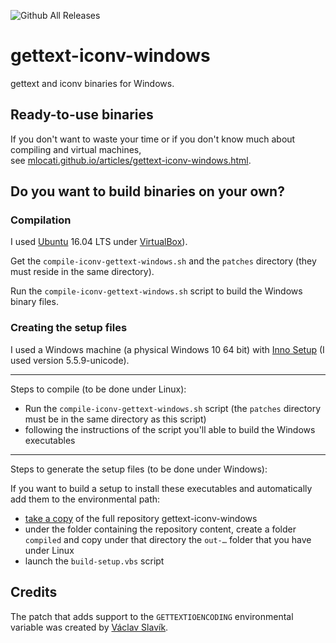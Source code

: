 ![Github All Releases](https://img.shields.io/github/downloads/mlocati/gettext-iconv-windows/total.svg?style=flat-square)

gettext-iconv-windows
=====================

gettext and iconv binaries for Windows.

## Ready-to-use binaries ##
If you don't want to waste your time or if you don't know much about compiling and virtual machines,  
see [mlocati.github.io/articles/gettext-iconv-windows.html](http://mlocati.github.io/articles/gettext-iconv-windows.html).

## Do you want to build binaries on your own? ##

### Compilation

I used [Ubuntu](http://www.ubuntu.com/) 16.04 LTS under [VirtualBox](https://www.virtualbox.org/)).

Get the `compile-iconv-gettext-windows.sh` and the `patches` directory (they must reside in the same directory).

Run the `compile-iconv-gettext-windows.sh` script to build the Windows binary files.

### Creating the setup files

I used a Windows machine (a physical Windows 10 64 bit) with [Inno Setup](http://www.jrsoftware.org/isinfo.php) (I used version 5.5.9-unicode).

---

Steps to compile (to be done under Linux):
- Run the `compile-iconv-gettext-windows.sh` script (the `patches` directory must be in the same directory as this script)
- following the instructions of the script you'll able to build the Windows executables

---

Steps to generate the setup files (to be done under Windows):

If you want to build a setup to install these executables and automatically add them to the environmental path:
- [take a copy](https://github.com/mlocati/gettext-iconv-windows/archive/master.zip) of the full repository gettext-iconv-windows
- under the folder containing the repository content, create a folder `compiled` and copy under that directory the `out-…` folder that you have under Linux
- launch the `build-setup.vbs` script


## Credits

The patch that adds support to the `GETTEXTIOENCODING` environmental variable was created by [Václav Slavík](https://github.com/vslavik/).
